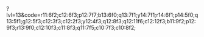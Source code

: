 ?lvl=13&code=r11:6f2;c12:6f3;p12:7f7;b13:6f0;q13:7f1;y14:7f1;r14:6f1;p14:5f0;q13:5f1;g12:5f3;c12:3f3;c12:2f3;y12:4f3;q12:8f3;q12:11f6;c12:12f3;b11:9f2;p12:9f3;r13:9f0;c12:10f3;c11:8f3;q11:7f5;c10:7f3;c10:8f2;